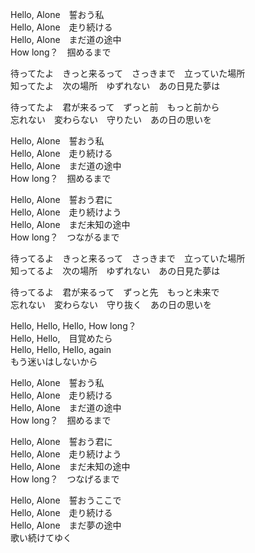Hello, Alone　誓おう私  
Hello, Alone　走り続ける     
Hello, Alone　まだ道の途中   
How long？　掴めるまで   
    
待ってたよ　きっと来るって　さっきまで　立っていた場所  
知ってたよ　次の場所　ゆずれない　あの日見た夢は    
    
待ってたよ　君が来るって　ずっと前　もっと前から   
忘れない　変わらない　守りたい　あの日の思いを   
    
Hello, Alone　誓おう私   
Hello, Alone　走り続ける   
Hello, Alone　まだ道の途中   
How long？　掴めるまで  
    
Hello, Alone　誓おう君に  
Hello, Alone　走り続けよう   
Hello, Alone　まだ未知の途中  
How long？　つながるまで  
    
待ってるよ　きっと来るって　さっきまで　立っていた場所   
知ってるよ　次の場所　ゆずれない　あの日見た夢は 
    
待ってるよ　君が来るって　ずっと先　もっと未来で   
忘れない　変わらない　守り抜く　あの日の思いを   
   
Hello, Hello, Hello, How long？    
Hello, Hello,　目覚めたら   
Hello, Hello, Hello, again   
もう迷いはしないから   
    
Hello, Alone　誓おう私  
Hello, Alone　走り続ける   
Hello, Alone　まだ道の途中   
How long？　掴めるまで    
    
Hello, Alone　誓おう君に   
Hello, Alone　走り続けよう   
Hello, Alone　まだ未知の途中  
How long？　つなげるまで    
    
Hello, Alone　誓おうここで   
Hello, Alone　走り続ける  
Hello, Alone　まだ夢の途中   
歌い続けてゆく    